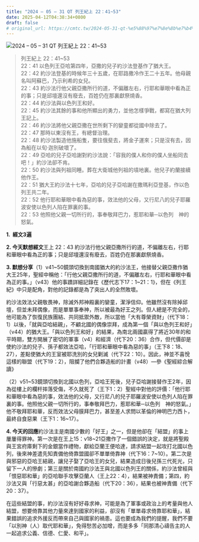 ```yaml
---
title: "2024 – 05 – 31 QT 列王紀上 22：41~53"
date: 2025-04-12T04:38:34+0800
draft: false
# original_url: https://cmtc.tw/2024-05-31-qt-%e5%88%97%e7%8e%8b%e7%b4%80%e4%b8%8a-22%ef%bc%9a4153
---
```


![2024 – 05 – 31 QT 列王紀上 22：41~53](/images/qt.jpg  "2024 – 05 – 31 QT 列王紀上 22：41~53")

> 列王紀上 22：41~53  
> 22：41 以色列王亞哈第四年，亞撒的兒子約沙法登基作了猶大王。  
> 22：42 約沙法登基的時候年三十五歲，在耶路撒冷作王二十五年。他母親名叫阿蘇巴，乃示利希的女兒。  
> 22：43 約沙法行他父親亞撒所行的道，不偏離左右，行耶和華眼中看為正的事；只是邱壇還沒有廢去，百姓仍在那裏獻祭燒香。  
> 22：44 約沙法與以色列王和好。  
> 22：45 約沙法其餘的事和他所顯出的勇力，並他怎樣爭戰，都寫在猶大列王記上。  
> 22：46 約沙法將他父親亞撒在世所剩下的孌童都從國中除去了。  
> 22：47 那時以東沒有王，有總督治理。  
> 22：48 約沙法製造他施船隻，要往俄斐去，將金子運來；只是沒有去，因為船在以旬‧迦別破壞了。  
> 22：49 亞哈的兒子亞哈謝對約沙法說：「容我的僕人和你的僕人坐船同去吧！」約沙法卻不肯。  
> 22：50 約沙法與列祖同睡。葬在大衛城他列祖的墳地裏。他兒子約蘭接續他作王。  
> 22：51 猶大王約沙法十七年，亞哈的兒子亞哈謝在撒瑪利亞登基，作以色列王共二年。  
> 22：52 他行耶和華眼中看為惡的事，效法他的父母，又行尼八的兒子耶羅波安使以色列人陷在罪裏的事。  
> 22：53 他照他父親一切所行的，事奉敬拜巴力，惹耶和華─以色列　神的怒氣。

**1.  經文3遍**

**2. 今天默想經文**王上 22：43 約沙法行他父親亞撒所行的道，不偏離左右，行耶和華眼中看為正的事；只是邱壇還沒有廢去，百姓仍在那裏獻祭燒香。

**3. 默想分享**（1）v41~50鏡頭切換到南國猶大的約沙法王，他接替父親亞撒作猶大王25年，聖經中稱他：「行他父親亞撒所行的道，不偏離左右，行耶和華眼中看為正的事。」（v43）他的事蹟詳細記錄在《歷代志下17：1~21：1》，但在《列王紀》中只是配角，對他的記錄都是為了突出人的全然敗壞。

約沙法效法父親敬畏神，除滅外邦神殿裏的孌童，潔淨信仰。他雖然沒有除掉邱壇，但並未拜偶像，而是單單事奉神，所以被最為好王之列。但人總是不完全的，他可能為了恢復民族團結、共同抵禦外敵，所以當他「大有尊榮資財」（代下18：1）以後，「就與亞哈結親」，不顧北國的偶像崇拜，成為第一個「與以色列王和好」（v44）的猶大王。「與以色列王和好」的結果，為南北兩國贏得了將近30年的和平時期，雙方開展了密切的軍事（v4）和經濟（代下20：36）合作，但代價卻是使約沙法的兒子、孫子都效法亞哈，「行耶和華眼中看為惡的事」（王下8：18、27），差點使猶大的王室被耶洗別的女兒剿滅（代下22：10）。因此，神並不喜悅這樣的聯盟（代下19：2），阻攔了他們合夥造船的計畫（v48）—參《聖經綜合解讀》

（2）v51~53鏡頭切換到北國以色列，亞哈王死後，兒子亞哈謝接替作王2年，因為從樓上的欄杆摔落受傷，不久就死了（王下1：2）聖經中對他的評價：「他行耶和華眼中看為惡的事，效法他的父母，又行尼八的兒子耶羅波安使以色列人陷在罪裏的事。他照他父親一切所行的，事奉敬拜巴力，惹耶和華─以色列　神的怒氣。」他不敬拜耶和華，反而效法父母膜拜巴力，甚至差人求問以革倫的神明巴力西卜，最終自食惡果（王下1：16~17）。

**4. 今天的回應**約沙法主是南國少數的「好王」之一，但是他卻在「結盟」的事上屢屢得罪神。第一次是在王上15：v18~21亞撒作了一個錯誤的決定，就是將聖殿與王宮府庫剩下的金銀當作禮物，獻給亞蘭王便哈達，請求結盟一起攻打北國以色列，後來神差遣先知責備他倚靠盟國卻不單單倚靠神（代下16：7~10）。第二次是與邪惡的亞哈王結親，讓兒子娶了亞哈王的女兒，結果造成日後兒孫三代死光，只留下一人的慘劇；第三是關於南國約沙法王與北國以色列王的關係，約沙法曾經與「恨惡耶和華」的亞哈聯手攻擊亞蘭人（王上22：4），結果被神責備；第四，約沙法又與「行惡太甚」的亞哈謝合夥造船（代下20：36），結果也被神責備（代下20：37）。

在這些結盟的事，約沙法沒有好好尋求神，可能是為了軍事或政治上的考量與他人結盟，想要倚靠其他力量來達到國家的利益，卻沒有「單單尋求倚靠耶和華」，結果錯誤的追求外援反而帶來自己與國家的禍患。這也要成為我們的提醒，我們不要「以別神（人）取代耶和華」，免得愁苦必加增，而是多多「同那清心禱告主的人一起追求公義、信德、仁愛、和平」。